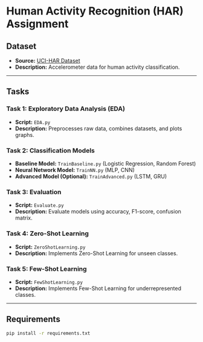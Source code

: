 # Human Activity Recognition (HAR) Assignment

## Dataset

- **Source:** [UCI-HAR Dataset](https://archive.ics.uci.edu/ml/datasets/human+activity+recognition+using+smartphones)
- **Description:** Accelerometer data for human activity classification.

---

## Tasks

### Task 1: Exploratory Data Analysis (EDA)
- **Script:** `EDA.py`
- **Description:** Preprocesses raw data, combines datasets, and plots graphs.

### Task 2: Classification Models
- **Baseline Model:** `TrainBaseline.py` (Logistic Regression, Random Forest)
- **Neural Network Model:** `TrainNN.py` (MLP, CNN)
- **Advanced Model (Optional):** `TrainAdvanced.py` (LSTM, GRU)

### Task 3: Evaluation
- **Script:** `Evaluate.py`
- **Description:** Evaluate models using accuracy, F1-score, confusion matrix.

### Task 4: Zero-Shot Learning
- **Script:** `ZeroShotLearning.py`
- **Description:** Implements Zero-Shot Learning for unseen classes.

### Task 5: Few-Shot Learning
- **Script:** `FewShotLearning.py`
- **Description:** Implements Few-Shot Learning for underrepresented classes.

---

## Requirements

```bash
pip install -r requirements.txt
